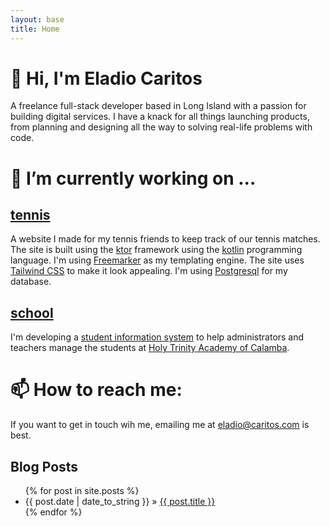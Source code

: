 ```yaml
---
layout: base 
title: Home 
---
```

# 👋 Hi, I'm Eladio Caritos

A freelance full-stack developer based in Long Island with a passion for building digital services. I have a knack for all things launching products, from planning and designing all the way to solving real-life problems with code.

# 🔭 I’m currently working on ...

## [tennis](https://github.com/caritos/busy-bee)

A website I made for my tennis friends to keep track of our tennis matches.  The site is built using the [ktor](https://ktor.io) framework using the [kotlin](https://kotlinlang.org/) programming language.  I'm using [Freemarker](https://freemarker.apache.org/) as my templating engine.  The site uses [Tailwind CSS](https://tailwindcss.com/) to make it look appealing.  I'm using [Postgresql](https://www.postgresql.org/) for my database.

## [school](https://github.com/caritos/frog-flip)

I'm developing a [student information system](https://en.wikipedia.org/wiki/Student_information_system) to help administrators and teachers manage the students at [Holy Trinity Academy of Calamba](https://www.holytrinityacademyofcalamba.com/).

# 📫 How to reach me:

If you want to get in touch wih me, emailing me at eladio@caritos.com is best.

<h2>Blog Posts</h2>
<ul class="posts">
  {% for post in site.posts %}
    <li><span>{{ post.date | date_to_string }}</span> &raquo; <a href="{{ post.url }}">{{ post.title }}</a></li>
  {% endfor %}
</ul>